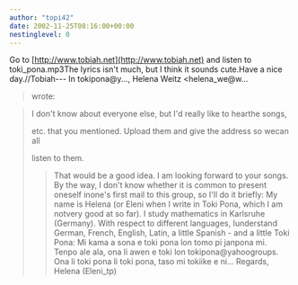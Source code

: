 ```yaml
---
author: "topi42"
date: 2002-11-25T08:16:00+00:00
nestinglevel: 0
---
```

Go to [http://www.tobiah.net](http://www.tobiah.net) and listen to toki\_pona.mp3The lyrics isn't much, but I think it sounds cute.Have a nice day.//Tobiah---
 In tokipona@y..., Helena Weitz <helena\_we@w...
> wrote:

> 
>> 
> I don't know about everyone else, but I'd really like to hearthe songs,
> 
> etc. that you mentioned. Upload them and give the address so wecan all
> 
> listen to them.
>> That would be a good idea. I am looking forward to your songs.
> By the way, I don't know whether it is common to present oneself inone's first mail to this group, so I'll do it briefly: My
> name is Helena (or Eleni when I write in Toki Pona, which I am notvery good at so far). I study mathematics in
> Karlsruhe (Germany). With respect to different languages, Iunderstand German, French, English, Latin, a little Spanish -
> and a little Toki Pona: Mi kama a sona e toki pona lon tomo pi janpona mi. Tenpo ale ala, ona li awen e toki lon
> tokipona@yahoogroups. Ona li toki pona li toki pona, taso mi tokiike e ni...
>> Regards,
> Helena (Eleni\_tp)